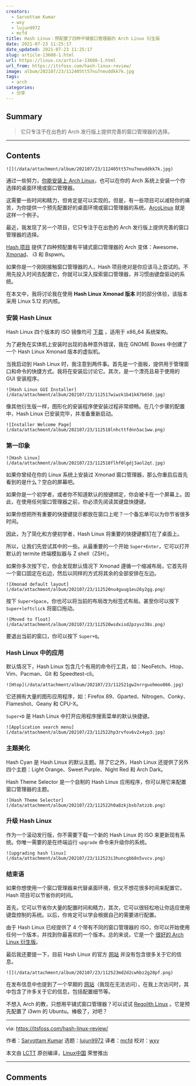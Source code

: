 ```yaml
---
creators:
  - Sarvottam Kumar
  - wxy
  - lujun9972
  - mcfd
title: Hash Linux：预配置了四种平铺窗口管理器的 Arch Linux 衍生版
date: 2021-07-23 11:25:17
date_updated: 2021-07-23 11:25:17
slug: article-13608-1.html
url: https://linux.cn/article-13608-1.html
url_from: https://itsfoss.com/hash-linux-review/
image: album/202107/23/112405tt57nu7neuddkk7k.jpg
tags:
  - arch
categories:
  - 分享
---
```


## Summary

> 它只专注于在出色的 Arch 发行版上提供完善的窗口管理器的选择。

***

<!-- more -->

## Contents

`![](/data/attachment/album/202107/23/112405tt57nu7neuddkk7k.jpg)`

通过一些努力，[你能安装上 Arch Linux](https://itsfoss.com/install-arch-linux/)，也可以在你的 Arch 系统上安装一个你选择的桌面环境或窗口管理器。

这需要一些时间和精力，但肯定是可以实现的。但是，有一些项目可以减轻你的痛苦，为你提供一个预先配置好的桌面环境或窗口管理器的系统。[ArcoLinux](https://arcolinux.com/) 就是这样一个例子。

最近，我发现了另一个项目，它只专注于在出色的 Arch 发行版上提供完善的窗口管理器的选择。

[Hash 项目](https://hashproject.ga/) 提供了四种预配置有平铺式窗口管理器的 Arch 变体：Awesome、[Xmonad](https://xmonad.org/)、 i3 和 Bspwm。

如果你是一个刚刚接触窗口管理器的人，Hash 项目绝对是你应该马上尝试的。不用先投入时间去配置它，你就可以深入探索窗口管理器，并习惯由键盘驱动的系统。

在本文中，我将讨论我在使用 **Hash Linux Xmonad 版本** 时的部分体验，该版本采用 Linux 5.12 的内核。

### 安装 Hash Linux

Hash Linux 四个版本的 ISO 镜像均可 [下载](https://hashproject.ga/index.html#downloads) ，适用于 x86\_64 系统架构。

为了避免在实体机上安装时出现的各种意外错误，我在 GNOME Boxes 中创建了一个 Hash Linux Xmonad 版本的虚拟机。

当我启动到 Hash Linux 时，我注意到两件事。首先是一个面板，提供用于管理窗口和命令的快捷方式。我将在安装后讨论它。其次，是一个漂亮且易于使用的 GUI 安装程序。

`![Hash Linux GUI Installer](/data/attachment/album/202107/23/112517wiwzk1b41k67b650.jpg)`

像其他衍生版一样，图形化的安装程序使安装过程非常顺畅。在几个步骤的配置中，Hash Linux 已安装完毕，并准备重新启动。

`![Installer Welcome Page](/data/attachment/album/202107/23/112518lnhcttfdnn5ac1ww.png)`

### 第一印象

`![Hash Linux](/data/attachment/album/202107/23/112518flhf0lgdj3aol2qt.jpg)`

如果你曾经在你的 Linux 系统上安装过 Xmonad 窗口管理器，那么你重启后首先看到的是什么？空白的屏幕吧。

如果你是一个初学者，或者你不知道默认的按键绑定，你会被卡在一个屏幕上。因此，在使用任何窗口管理器之前，你必须先阅读其键盘快捷键。

如果你想把所有重要的快捷键提示都放在窗口上呢？一个备忘单可以为你节省很多时间。

因此，为了简化和方便初学者，Hash Linux 将重要的快捷键都钉在了桌面上。

所以，让我们先尝试其中的一些。从最重要的一个开始 `Super+Enter`，它可以打开默认的 termite 终端模拟器与 Z shell（ZSH）。

如果你多次按下它，你会发现默认情况下 Xmonad 遵循一个缩减布局，它首先将一个窗口固定在右边，然后以同样的方式将其余的全部安排在左边。

`![Xmonad default layout](/data/attachment/album/202107/23/112520nu4guug1eu26y2gg.png)`

按下 `Super+Space`，你也可以将当前的布局改为标签式布局。甚至你可以按下 `Super+leftclick` 将窗口拖动。

`![Moved to float](/data/attachment/album/202107/23/112520wsdxisd2pzyvz38s.png)`

要退出当前的窗口，你可以按下 `Super+Q`。

### Hash Linux 中的应用

默认情况下，Hash Linux 包含几个有用的命令行工具，如：NeoFetch、Htop、Vim、Pacman、Git 和 Speedtest-cli。

`![Htop](/data/attachment/album/202107/23/112521gw2nrrguohmoo066.jpg)`

它还拥有大量的图形应用程序，如：Firefox 89、Gparted、Nitrogen、Conky、Flameshot、Geany 和 CPU-X。

`Super+D` 是 Hash Linux 中打开应用程序搜索菜单的默认快捷键。

`![Application search menu](/data/attachment/album/202107/23/112522hp3rvfov6v2x4yp3.jpg)`

### 主题美化

Hash Cyan 是 Hash Linux 的默认主题。除了它之外，Hash Linux 还提供了另外四个主题：Light Orange、Sweet Purple、Night Red 和 Arch Dark。

Hash Theme Selector 是一个自制的 Hash Linux 应用程序，你可以用它来配置窗口管理器的主题。

`![Hash Theme Selector](/data/attachment/album/202107/23/112522h0a8zkjbsb7atzzb.png)`

### 升级 Hash Linux

作为一个滚动发行版，你不需要下载一个新的 Hash Linux 的 ISO 来更新现有系统。你唯一需要的是在终端运行 `upgrade` 命令来升级你的系统。

`![upgrading hash linux](/data/attachment/album/202107/23/112523i3huncgbb8n5vvcv.png)`

### 结束语

如果你想使用一个窗口管理器来代替桌面环境，但又不想花很多时间来配置它，Hash 项目可以节省你的时间。

首先，它可以节省你大量的配置时间和精力，其次，它可以很轻松地让你适应使用键盘控制的系统。以后，你肯定可以学会根据自己的需要进行配置。

由于 Hash Linux 已经提供了 4 个带有不同的窗口管理器的 ISO，你可以开始使用任何一个版本，并找到你最喜欢的一个版本。总的来说，它是一个 [很好的 Arch Linux 衍生版](https://itsfoss.com/arch-based-linux-distros/)。

最后我还要提一下，目前 Hash Linux 的官方 [网站](https://hashproject.ga/) 并没有包含很多关于它的信息。

`![](/data/attachment/album/202107/23/112523md2d2cwhbz2g28pf.png)`

在发布信息中也提到了一个早期的 [网站](https://hashproject.org/)（我现在无法访问），在我上次访问时，其中包含了许多关于它的信息，包括配置细节等。

不想入 Arch 的教，只想用平铺式窗口管理器？可以试试 [Regolith Linux](https://itsfoss.com/regolith-linux-desktop/) 。它是预先配置了 i3wm 的 Ubuntu。棒极了，对吧？

---

via: <https://itsfoss.com/hash-linux-review/>

作者：[Sarvottam Kumar](https://itsfoss.com/author/sarvottam/) 选题：[lujun9972](https://github.com/lujun9972) 译者：[mcfd](https://github.com/mcfd) 校对：[wxy](https://github.com/wxy)

本文由 [LCTT](https://github.com/LCTT/TranslateProject) 原创编译，[Linux中国](https://linux.cn/) 荣誉推出

***

## Comments
